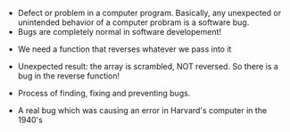 <!-- What is a software bug? -->

<!-- Software bug: -->

- Defect or problem in a computer program.
  Basically, any unexpected or unintended behavior of a computer probram is a software bug.
- Bugs are completely normal in software developement!

<!-- Previous example: reverse([1,3,5,7]) -->

- We need a function that reverses whatever we pass into it

<!-- Wrong out put: [5, 1, 7, 3] -->

- Unexpected result: the array is scrambled, NOT reversed.
  So there is a bug in the reverse function!

<!-- Debugging -->

- Process of finding, fixing and preventing bugs.

<!-- Why it's called a bug... -->

- A real bug which was causing an error in Harvard's computer in the 1940's

